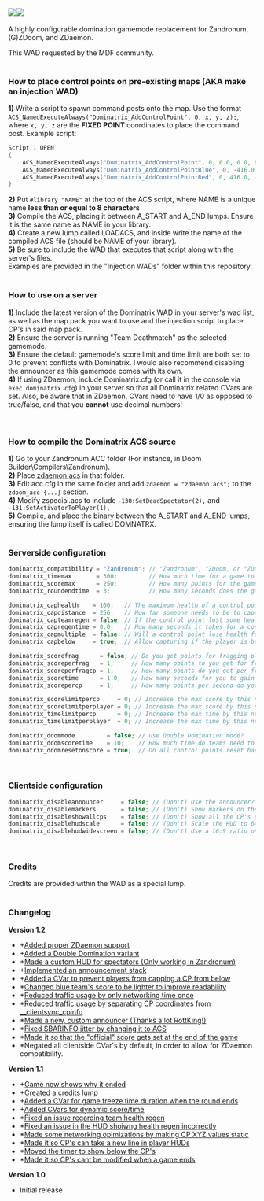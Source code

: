 ![](https://i.imgur.com/kxijgwR.gif)![](https://i.imgur.com/mancHEJ.png)
---
A highly configurable domination gamemode replacement for Zandronum, (G)ZDoom, and ZDaemon.

This WAD requested by the MDF community.<br/><br/>

### How to place control points on pre-existing maps (AKA make an injection WAD)
  **1)** Write a script to spawn command posts onto the map. Use the format `ACS_NamedExecuteAlways("Dominatrix_AddControlPoint", 0, x, y, z);`, where `x, y, z` are the **FIXED POINT** coordinates to place the command post. Example script:
```c
Script 1 OPEN
{
    ACS_NamedExecuteAlways("Dominatrix_AddControlPoint", 0, 0.0, 0.0, 8.0);
    ACS_NamedExecuteAlways("Dominatrix_AddControlPointBlue", 0, -416.0, -416.0, 8.0);
    ACS_NamedExecuteAlways("Dominatrix_AddControlPointRed", 0, 416.0, -416.0, 8.0);
}
```
  **2)** Put `#library "NAME"` at the top of the ACS script, where NAME is a unique name **less than or equal to 8 characters**<br/>
  **3)** Compile the ACS, placing it between A_START and A_END lumps. Ensure it is the same name as NAME in your library.<br/>
  **4)** Create a new lump called LOADACS, and inside write the name of the compiled ACS file (should be NAME of your library).<br/>
  **5)** Be sure to include the WAD that executes that script along with the server's files.<br/>
Examples are provided in the "Injection WADs" folder within this repository.<br/><br/>
  
### How to use on a server
  **1)** Include the latest version of the Dominatrix WAD in your server's wad list, as well as the map pack you want to use and the injection script to place CP's in said map pack.<br/>
  **2)** Ensure the server is running "Team Deathmatch" as the selected gamemode.<br/>
  **3)** Ensure the default gamemode's score limit and time limit are both set to 0 to prevent conflicts with Dominatrix. I would also recommend disabling the announcer as this gamemode comes with its own. <br/>
  **4)** If using ZDaemon, include Dominatrix.cfg (or call it in the console via `exec dominatrix.cfg`) in your server so that all Dominatrix related CVars are set. Also, be aware that in ZDaemon, CVars need to have 1/0 as opposed to true/false, and that you **cannot** use decimal numbers!  
<br/><br/>

### How to compile the Dominatrix ACS source
  **1)** Go to your Zandronum ACC folder (For instance, in Doom Builder\Compilers\Zandronum).<br/>
  **2)** Place [zdaemon.acs](http://downloads.zdaemon.org/zdaemon.acs) in that folder.<br/>
  **3)** Edit acc.cfg in the same folder and add `zdaemon = "zdaemon.acs";` to the `zdoom_acc {...}` section.<br/>
  **4)** Modify zspecial.acs to include `-130:SetDeadSpectator(2),` and `-131:SetActivatorToPlayer(1),`<br/>
  **5)** Compile, and place the binary between the A_START and A_END lumps, ensuring the lump itself is called DOMNATRX.
<br/><br/>

### Serverside configuration
```c
dominatrix_compatibility = "Zandronum"; // "Zandronum", "ZDoom, or "ZDaemon"
dominatrix_timemax       = 300;         // How much time for a game to end in seconds? (0 for infinite time)
dominatrix_scoremax      = 250;         // How many points for the game to end? (0 for infinite score)
dominatrix_roundendtime  = 3;           // How many seconds does the game display the winner for?	

dominatrix_caphealth    = 100;   // The maximum health of a control point.
dominatrix_capdistance  = 256;   // How far someone needs to be to capture the control point
dominatrix_capteamregen = false; // If the control point lost some health, can it be recovered by a team member?
dominatrix_capregentime = 0.0;   // How many seconds it takes for a control point to automatically regenerate 1 hp (0 for none)
dominatrix_capmultiple  = false; // Will a control point lose health faster if more people are capturing it?
dominatrix_capbelow     = true;  // Allow capturing if the player is below the control point?

dominatrix_scorefrag      = false; // Do you get points for fragging players?
dominatrix_scoreperfrag   = 1;     // How many points to you get for fragging players
dominatrix_scoreperfragcp = 1;     // How many points do you get per frag PER control point
dominatrix_scoretime      = 1.0;   // How many seconds for you to gain score for owning control points? (0.0 to not use time based scoring)
dominatrix_scorepercp     = 1;     // How many points per second do you get PER control point

dominatrix_scorelimitpercp     = 0; // Increase the max score by this number multiplied by the number of CPs.
dominatrix_scorelimitperplayer = 0; // Increase the max score by this number multiplied by the number of players.
dominatrix_timelimitpercp      = 0; // Increase the max time by this number multiplied by the number of CPs.
dominatrix_timelimitperplayer  = 0; // Increase the max time by this number multiplied by the number of players.

dominatrix_ddommode         = false; // Use Double Domination mode?
dominatrix_ddomscoretime    = 10;    // How much time do teams need to hold the CP's to score in Double Domination?
dominatrix_ddomresetonscore = true;  // Do all control points reset back to grey when a team scores?
```
<br/>


### Clientside configuration
```c
dominatrix_disableannouncer     = false; // (Don't) Use the announcer?
dominatrix_disablemarkers       = false; // (Don't) Show markers on the CP's?
dominatrix_disableshowallcps    = false; // (Don't) Show all the CP's on the top of the screen?
dominatrix_disablehudscale      = false; // (Don't) Scale the HUD to 640x480?
dominatrix_disablehudwidescreen = false; // (Don't) Use a 16:9 ratio on the HUD?
```
<br/>

### Credits
Credits are provided within the WAD as a special lump.
<br/><br/>

### Changelog
**Version 1.2**
* +[Added proper ZDaemon support](https://github.com/buu342/ACS-Dominatrix/issues/1)
* +[Added a Double Domination variant](https://github.com/buu342/ACS-Dominatrix/issues/18)
* +[Made a custom HUD for spectators (Only working in Zandronum)](https://github.com/buu342/ACS-Dominatrix/issues/15)
* +[Implemented an announcement stack](https://github.com/buu342/ACS-Dominatrix/issues/3)
* +[Added a CVar to prevent players from capping a CP from below](https://github.com/buu342/ACS-Dominatrix/issues/28)
* \*[Changed blue team's score to be lighter to improve readability](https://github.com/buu342/ACS-Dominatrix/issues/20)
* \*[Reduced traffic usage by only networking time once](https://github.com/buu342/ACS-Dominatrix/issues/19)
* \*[Reduced traffic usage by separating CP coordinates from __clientsync_cpinfo](https://github.com/buu342/ACS-Dominatrix/issues/21)
* \*[Made a new, custom announcer (Thanks a lot RottKing!)](https://github.com/buu342/ACS-Dominatrix/issues/9)
* \*[Fixed SBARINFO jitter by changing it to ACS](https://github.com/buu342/ACS-Dominatrix/issues/2)
* \*[Made it so that the "official" score gets set at the end of the game](https://github.com/buu342/ACS-Dominatrix/issues/22)
* \*Negated all clientside CVar's by default, in order to allow for ZDaemon compatibility. 


**Version 1.1**
* +[Game now shows why it ended](https://github.com/buu342/ACS-Dominatrix/issues/14)
* +[Created a credits lump](https://github.com/buu342/ACS-Dominatrix/issues/6)
* +[Added a CVar for game freeze time duration when the round ends](https://github.com/buu342/ACS-Dominatrix/issues/5)
* +[Added CVars for dynamic score/time](https://github.com/buu342/ACS-Dominatrix/issues/10)
* \*[Fixed an issue regarding team health regen](https://github.com/buu342/ACS-Dominatrix/issues/13)
* \*[Fixed an issue in the HUD shoiwng health regen incorrectly](https://github.com/buu342/ACS-Dominatrix/issues/12)
* \*[Made some networking opimizations by making CP XYZ values static](https://github.com/buu342/ACS-Dominatrix/issues/11)
* \*[Made it so CP's can take a new line in player HUDs](https://github.com/buu342/ACS-Dominatrix/issues/8)
* \*[Moved the timer to show below the CP's](https://github.com/buu342/ACS-Dominatrix/issues/7)
* \*[Made it so CP's cant be modified when a game ends](https://github.com/buu342/ACS-Dominatrix/issues/4)

**Version 1.0**
* Initial release
